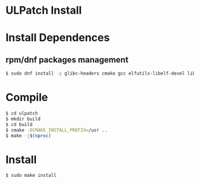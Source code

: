 ULPatch Install
===============

# Install Dependences

## rpm/dnf packages management

```bash
$ sudo dnf install -y glibc-headers cmake gcc elfutils-libelf-devel libunwind-devel
```

# Compile

```bash
$ cd ulpatch
$ mkdir build
$ cd build
$ cmake -DCMAKE_INSTALL_PREFIX=/usr ..
$ make -j$(nproc)
```

# Install

```bash
$ sudo make install
```
